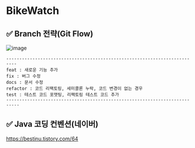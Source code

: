 # BikeWatch

## ✅ Branch 전략(Git Flow)

![image](https://github.com/DeysRight/BikeWatch/assets/68748397/bf2d8fae-d815-4bb4-a606-74e59b363191)

```
--------------------------------------------------------------------------
feat : 새로운 기능 추가
fix : 버그 수정
docs : 문서 수정
refactor : 코드 리팩토링, 세미콜론 누락, 코드 변경이 없는 경우
test : 테스트 코드 포맷팅, 리팩토링 테스트 코드 추가
---------------------------------------------------------------------------
```

## ✅ Java 코딩 컨벤션(네이버)

https://bestinu.tistory.com/64
